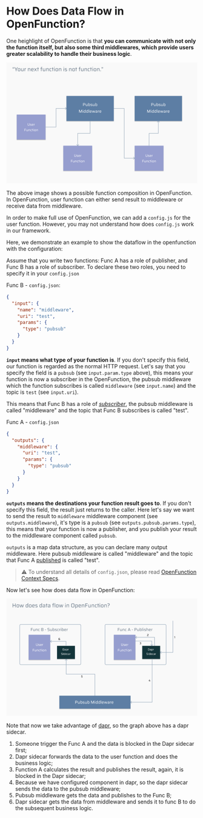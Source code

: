 # How Does Data Flow in OpenFunction?

One heighlight of OpenFunction is that **you can communicate with not only the function itself, but also some third middlewares, which provide users greater scalability to handle their business logic**.

![image-20210810215342377](img/image-20210810215342377.png)

The above image shows a possible function composition in OpenFunction. In OpenFunction, user function can either send result to middleware or receive data from middleware.

In order to make full use of OpenFunction, we can add a `config.js` for the user function. However, you may not understand how does `config.js` work in our framework.

Here, we demonstrate an example to show the dataflow in the openfunction with the configuration:

Assume that you write two functions: Func A has a role of publisher, and Func B has a role of subscriber. To declare these two roles, you need to specify it in your `config.json`

Func B - `config.json`:

```json
{
  "input": {
    "name": "middleware",
    "uri": "test",
    "params": {
      "type": "pubsub"
    }
  }
}
```

**`input` means what type of your function is**. If you don't specify this field, our function is regarded as the normal HTTP request. Let's say that you specify the field is a `pubsub` (see `input.param.type` above), this means your function is now a subscriber in the OpenFunction, the pubsub middleware which the function subscribes is called `middleware` (see `input.name`) and the topic is `test` (see `input.uri`).

This means that Func B has a role of *<u>subscriber</u>*, the pubsub middleware is called "middleware" and the topic that Func B subscribes is called "test".

Func A - `config.json`

```json
{
  "outputs": {
    "middleware": {
      "uri": "test",
      "params": {
        "type": "pubsub"
      }
    }
  }
}
```

**`outputs` means the destinations your function result goes to**. If you don't specify this field, the result just returns to the caller. Here let's say we want to send the result to `middleware` middleware component (see `outputs.middleware`), it's type is a `pubsub` (see `outputs.pubsub.params.type`), this means that your function is now a publisher, and you publish your result to the middleware component called `pubsub`.

`outputs` is a map data structure, as you can declare many output middleware.  Here pubsub middleware is called "middleware" and the topic that Func A <u>published</u> is called "test".

> ⚠️ To understand all details of `config.json`, please read [OpenFunction Context Specs](https://github.com/OpenFunction/functions-framework/blob/main/docs/OpenFunction-context-specs.md).

Now let's see how does data flow in OpenFunction:

![image-20210808113548809](img/image-20210808113548809.png)

Note that now we take advantage of [dapr](https://www.dapr.io), so the graph above has a dapr sidecar.

1. Someone trigger the Func A and the data is blocked in the Dapr sidecar first;
2. Dapr sidecar forwards the data to the user function and does the business logic;
3. Function A calculates the result and publishes the result, again, it is blocked in the Dapr sidecar;
4. Because we have configured component in dapr, so the dapr sidecar sends the data to the pubsub middleware;
5. Pubsub middleware gets the data and publishes to the Func B;
6. Dapr sidecar gets the data from middleware and sends it to func B to do the subsequent business logic.